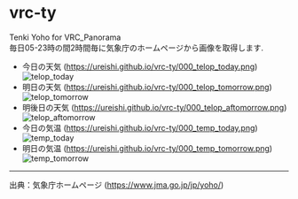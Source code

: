 # vrc-ty
Tenki Yoho for VRC_Panorama  
毎日05-23時の間2時間毎に気象庁のホームページから画像を取得します.
* 今日の天気  (<https://ureishi.github.io/vrc-ty/000_telop_today.png>)
![telop_today](https://ureishi.github.io/vrc-ty/000_telop_today.png "今日の天気")
* 明日の天気     (<https://ureishi.github.io/vrc-ty/000_telop_tomorrow.png>)
![telop_tomorrow](https://ureishi.github.io/vrc-ty/000_telop_tomorrow.png "明日の天気")
* 明後日の天気     (<https://ureishi.github.io/vrc-ty/000_telop_aftomorrow.png>)
![telop_aftomorrow](https://ureishi.github.io/vrc-ty/000_telop_aftomorrow.png "明後日の天気")
* 今日の気温 (<https://ureishi.github.io/vrc-ty/000_temp_today.png>)
![temp_today](https://ureishi.github.io/vrc-ty/000_temp_today.png "今日の気温")
* 明日の気温    (<https://ureishi.github.io/vrc-ty/000_temp_tomorrow.png>)
![temp_tomorrow](https://ureishi.github.io/vrc-ty/000_temp_tomorrow.png "明日の気温")
---
出典：気象庁ホームページ (<https://www.jma.go.jp/jp/yoho/>)
